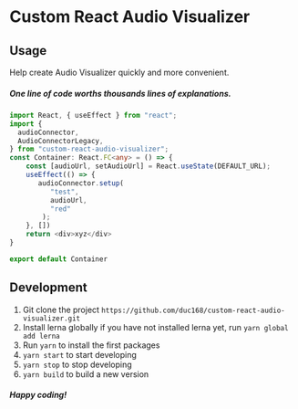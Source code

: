 # Custom React Audio Visualizer

## Usage
Help create Audio Visualizer quickly and more convenient.
##### _One line of code worths thousands lines of explanations._

```typescript
import React, { useEffect } from "react";
import {
  audioConnector,
  AudioConnectorLegacy,
} from "custom-react-audio-visualizer";
const Container: React.FC<any> = () => {
    const [audioUrl, setAudioUrl] = React.useState(DEFAULT_URL);
    useEffect(() => {
       audioConnector.setup(
          "test",
          audioUrl,
          "red"
        );
    }, [])
    return <div>xyz</div>
}

export default Container
```

## Development
1. Git clone the project ``https://github.com/duc168/custom-react-audio-visualizer.git``
2. Install lerna globally if you have not installed lerna yet, run ``yarn global add lerna``
3. Run ``yarn`` to install the first packages
4. ``yarn start`` to start developing
5. ``yarn stop`` to stop developing
6. ``yarn build`` to build a new version

##### _Happy coding!_
